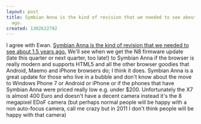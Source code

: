 ```yaml
---
layout: post
title: Symbian Anna is the kind of revision that we needed to see about 1.5 years
  ago.
created: 1302622792
---
```

<p>I agree with Ewan. <a href="http://www.mobileindustryreview.com/2011/04/nokias-new-e6-and-x7-keep-the-symbian-excitement-alive.html">Symbian Anna is the kind of revision that we needed to see about 1.5 years ago.</a> We'll see when we get the N8 firmware update (late this quarter or next quarter, too late!) to Symbian Anna if the browser is really modern and supports HTML5 and all the other browser goodies that Android, Maemo and iPhone browsers do; I think it does. Symbian Anna is a great update for those who live in a bubble and don't know about the move to Windows Phone 7 or Android or iPhone or if the phones that have Symbian Anna were priced really low e.g. under $200. Unfortunately the X7 is almost 400 Euro and doesn't have a decent camera instead it's the 8 megapixel EDoF camera (but perhaps normal people will be happy with a non auto-focus camera, call me crazy but in 2011 I don't think people will be happy with that camera)</p>
